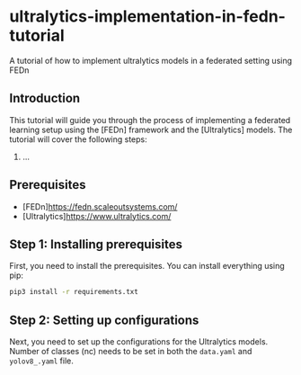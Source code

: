 # ultralytics-implementation-in-fedn-tutorial
A tutorial of how to implement ultralytics models in a federated setting using FEDn

## Introduction
This tutorial will guide you through the process of implementing a federated learning setup using the [FEDn] framework and the [Ultralytics] models. The tutorial will cover the following steps:
1. ...

## Prerequisites
- [FEDn]<https://fedn.scaleoutsystems.com/>
- [Ultralytics]<https://www.ultralytics.com/>

## Step 1: Installing prerequisites
First, you need to install the prerequisites. You can install everything using pip:
```bash
pip3 install -r requirements.txt
```

## Step 2: Setting up configurations
Next, you need to set up the configurations for the Ultralytics models. 
Number of classes (nc) needs to be set in both the `data.yaml` and `yolov8_.yaml` file. 


